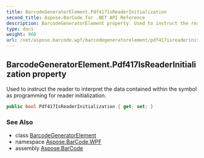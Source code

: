 ```yaml
---
title: BarcodeGeneratorElement.Pdf417IsReaderInitialization
second_title: Aspose.BarCode for .NET API Reference
description: BarcodeGeneratorElement property. Used to instruct the reader to interpret the data contained within the symbol as programming for reader initialization
type: docs
weight: 960
url: /net/aspose.barcode.wpf/barcodegeneratorelement/pdf417isreaderinitialization/
---
```

## BarcodeGeneratorElement.Pdf417IsReaderInitialization property

Used to instruct the reader to interpret the data contained within the symbol as programming for reader initialization.

```csharp
public bool Pdf417IsReaderInitialization { get; set; }
```

### See Also

* class [BarcodeGeneratorElement](../)
* namespace [Aspose.BarCode.WPF](../../barcodegeneratorelement/)
* assembly [Aspose.BarCode](../../../)


